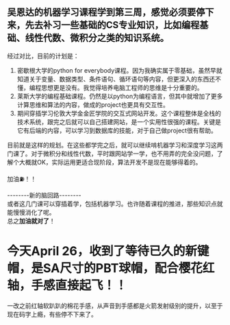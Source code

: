 ## 吴恩达的机器学习课程学到第三周，感觉必须要停下来，先去补习一些基础的CS专业知识，比如编程基础、线性代数、微积分之类的知识系统。  
经过对比，目前的计划是：
1. 密歇根大学的python for everybody课程。因为我确实属于零基础，虽然早就知道关于变量、数据类型、条件语句、循环语句等内容，但更深入的东西还不懂，编程思想更是没有。我觉得培养电脑工程师的思维是十分重要的。
2. 莱斯大学的编程基础课程。仍然是以python为编程语言，但其中就增加了更多计算思维和算法的内容，做成的project也更具有交互性。
3. 期间穿插学习伦敦大学金金匠学院的交互式网站开发。这个课程整体是全栈的技术系统，跟完之后就可以自己搭建网站，是一个实用性很强的课程。关键是它有后端的内容，可以学习到数据库的技能，对于自己做project很有帮助。

目前就是这样的规划。在这些都学完之后，就可以继续啃机器学习和深度学习这两门课了。对于微积分和线性代数，平时跟网站学一学，也不用弄的完全没问题，了解个大概就OK，实际运用更适合现阶段，算法开发不是现在能够得着的。

加油⛽️！！

--------新的脑回路--------  
或者这几门课可以穿插着学，包括机器学习。也许随着课程的推进，那些知识点就能慢慢消化了呢。  
总之**加油就对了**！

# 今天April 26，收到了等待已久的新键帽，是SA尺寸的PBT球帽，配合樱花红轴，手感直接起飞！！
一改之前红轴软趴趴的棉花手感，从声音到手感都是火箭发射级别的提升，以至于现在码字上瘾，有些停不下来了。
